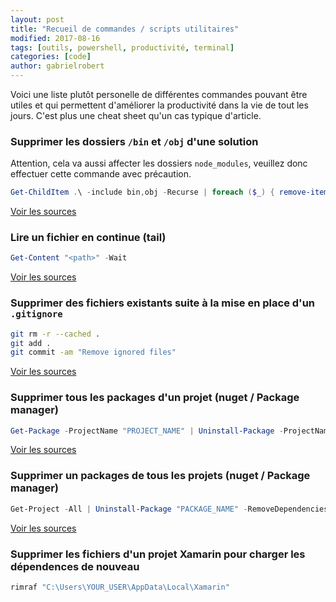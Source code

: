 ```yaml
---
layout: post
title: "Recueil de commandes / scripts utilitaires"
modified: 2017-08-16
tags: [outils, powershell, productivité, terminal]
categories: [code]
author: gabrielrobert
---
```



Voici une liste plutôt personelle de différentes commandes pouvant être utiles et qui permettent d'améliorer la productivité dans la vie de tout les jours. C'est plus une cheat sheet qu'un cas typique d'article.


### Supprimer les dossiers `/bin` et `/obj` d'une solution

Attention, cela va aussi affecter les dossiers `node_modules`, veuillez donc effectuer cette commande avec précaution.

```powershell
Get-ChildItem .\ -include bin,obj -Recurse | foreach ($_) { remove-item $_.fullname -Force -Recurse }
```

[Voir les sources](https://stackoverflow.com/questions/755382/i-want-to-delete-all-bin-and-obj-folders-to-force-all-projects-to-rebuild-everyt)


### Lire un fichier en continue (tail)

```powershell
Get-Content "<path>" -Wait
```

[Voir les sources](https://stackoverflow.com/questions/4426442/unix-tail-equivalent-command-in-windows-powershell)

### Supprimer des fichiers existants suite à la mise en place d'un `.gitignore`

```bash
git rm -r --cached . 
git add .
git commit -am "Remove ignored files"
```

[Voir les sources](https://stackoverflow.com/questions/1274057/how-to-make-git-forget-about-a-file-that-was-tracked-but-is-now-in-gitignore)

### Supprimer tous les packages d'un projet (nuget / Package manager)

```powershell
Get-Package -ProjectName "PROJECT_NAME" | Uninstall-Package -ProjectName "PROJECT_NAME" -RemoveDependencies
```

[Voir les sources](https://stackoverflow.com/questions/28596666/how-do-i-uninstall-all-nuget-packages-from-a-solution-in-visual-studio-2013)

### Supprimer un packages de tous les projets (nuget / Package manager)

```powershell
Get-Project -All | Uninstall-Package "PACKAGE_NAME" -RemoveDependencies
```

[Voir les sources](http://www.eidias.com/blog/2012/10/11/nuget-command-line-uninstall-package-from-all-projects)

### Supprimer les fichiers d'un projet Xamarin pour charger les dépendences de nouveau

```bash
rimraf "C:\Users\YOUR_USER\AppData\Local\Xamarin"
```